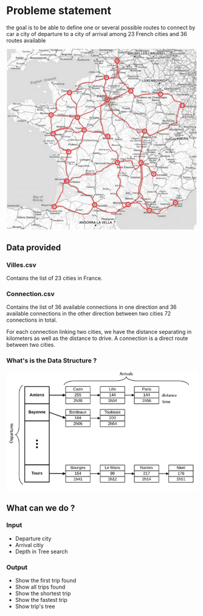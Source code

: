 # Probleme statement

the goal is to be able to define one or several possible routes to connect by car a city of departure to a city of arrival among 23 French cities and 36 routes available

![Alt text](./Readme_Content/France.jpg?raw=true "Drive map")


## Data provided 

### Villes.csv

Contains the list of 23 cities in France.

### Connection.csv

Contains the list of 36 available connections in one direction and 36 available connections in the other direction between two cities 72 connections in total.

For each connection linking two cities, we have the distance separating in kilometers as well as the distance to drive. A connection is a direct route between two cities.

### What's is the Data Structure ?

![Alt text](./Readme_Content/Archi.jpg?raw=true "Data Structure")

## What can we do ?


### Input
- Departure city
- Arrival citiy
- Depth in Tree search

### Output
- Show the first trip found <br>
- Show all trips found <br>
- Show the shortest trip <br>
- Show the fastest trip <br>
- Show trip's tree <br>